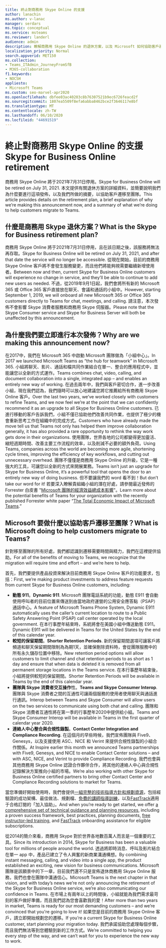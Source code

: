 ```yaml
---
title: 終止對商務用 Skype Online 的支援
author: lanachin
ms.author: v-lanac
manager: serdars
ms.topic: conceptual
ms.service: msteams
ms.reviewer: landerl
audience: admin
description: 瞭解商務用 Skype Online 的退休方案，以及 Microsoft 如何協助客戶遷移至小組。
localization_priority: Normal
search.appverid: MET150
ms.collection:
- Teams_ITAdmin_JourneyFromSfB
- M365-collaboration
f1.keywords:
- NOCSH
appliesto:
- Microsoft Teams
ms.custom: seo-marvel-apr2020
ms.openlocfilehash: dbfee03ac40203c8b76307521b9ec6726feacd2f
ms.sourcegitcommit: 1807ea5509f8efa6abba8462bce2f3646117e8bf
ms.translationtype: MT
ms.contentlocale: zh-TW
ms.lasthandoff: 06/10/2020
ms.locfileid: "44691519"
---
```

# <a name="skype-for-business-online-retirement"></a><span data-ttu-id="52499-103">終止對商務用 Skype Online 的支援</span><span class="sxs-lookup"><span data-stu-id="52499-103">Skype for Business Online retirement</span></span>

<span data-ttu-id="52499-104">商務用 Skype Online 將于2021年7月31日停用。</span><span class="sxs-lookup"><span data-stu-id="52499-104">Skype for Business Online will be retired on July 31, 2021.</span></span> <span data-ttu-id="52499-105">本文提供有關退休方案的詳細資料，並簡要說明我們為什麼要進行這項發佈，以及我們所做的摘要，以協助客戶遷移至團隊。</span><span class="sxs-lookup"><span data-stu-id="52499-105">This article provides details on the retirement plan, a brief explanation of why we’re making this announcement now, and a summary of what we’re doing to help customers migrate to Teams.</span></span>
 
## <a name="what-is-the-skype-for-business-retirement-plan"></a><span data-ttu-id="52499-106">什麼是商務用 Skype 退休方案？</span><span class="sxs-lookup"><span data-stu-id="52499-106">What is the Skype for Business retirement plan?</span></span>

<span data-ttu-id="52499-107">商務用 Skype Online 將于2021年7月31日停用，且在該日期之後，該服務將無法再存取。</span><span class="sxs-lookup"><span data-stu-id="52499-107">Skype for Business Online will be retired on July 31, 2021, and after that date the service will no longer be accessible.</span></span> <span data-ttu-id="52499-108">從現在開始，目前的商務用 Skype Online 客戶將不會發生服務變更，而且他們將能夠視需要繼續新增使用者。</span><span class="sxs-lookup"><span data-stu-id="52499-108">Between now and then, current Skype for Business Online customers will experience no change in service, and they’ll be able to continue to add new users as needed.</span></span> <span data-ttu-id="52499-109">不過，從2019年9月1日起，我們會將所有新的 Microsoft 365 或 Office 365 客戶直接放在聊天、會議和通話的小組中。</span><span class="sxs-lookup"><span data-stu-id="52499-109">However, starting September 1, 2019, we will onboard all new Microsoft 365 or Office 365 customers directly to Teams for chat, meetings, and calling.</span></span> <span data-ttu-id="52499-110">請注意，本次發佈不會影響 Skype 消費者服務和商務用 Skype 伺服器。</span><span class="sxs-lookup"><span data-stu-id="52499-110">Please note that the Skype Consumer service and Skype for Business Server will both be unaffected by this announcement.</span></span>  

## <a name="why-are-we-making-this-announcement-now"></a><span data-ttu-id="52499-111">為什麼我們要立即進行本次發佈？</span><span class="sxs-lookup"><span data-stu-id="52499-111">Why are we making this announcement now?</span></span>

<span data-ttu-id="52499-112">在2017中，我們在 Microsoft 365 中啟動 Microsoft 團隊做為「小組中心」。</span><span class="sxs-lookup"><span data-stu-id="52499-112">In 2017 we launched Microsoft Teams as “the hub for teamwork” in Microsoft 365.</span></span> <span data-ttu-id="52499-113">小組將聊天、影片、通話和檔共同作業結合在單一、整合的應用程式中，並能讓您以全新的方式運作。</span><span class="sxs-lookup"><span data-stu-id="52499-113">Teams combines chat, video, calling, and document collaboration into a single, integrated app – and enables an entirely new way of working.</span></span> <span data-ttu-id="52499-114">在過去兩年中，我們與客戶密切合作，進一步改善小組，現在我們認為，我們隨時可以放心地建議您將它推薦給所有商務用 Skype Online 客戶。</span><span class="sxs-lookup"><span data-stu-id="52499-114">Over the last two years, we’ve worked closely with customers to refine Teams, and we now feel we’re at the point that we can confidently recommend it as an upgrade to all Skype for Business Online customers.</span></span> <span data-ttu-id="52499-115">已進行移動的客戶告訴我們，小組不僅已協助他們改善共同作業，也提供了極少的機會重新思考工作在組織中的完成方式。</span><span class="sxs-lookup"><span data-stu-id="52499-115">Customers who have already made the move tell us that Teams not only has helped them improve collaboration generally, it has also provided a rare opportunity to rethink the way work gets done in their organizations.</span></span> <span data-ttu-id="52499-116">使用團隊，世界各地的公司都變得更加靈活、縮短週期時間、改善主要工作流程的效率，以及削減不必要的額外負荷。</span><span class="sxs-lookup"><span data-stu-id="52499-116">Using Teams, companies across the world are becoming more agile, shortening cycle times, improving the efficiency of key workflows, and cutting out unnecessary overhead.</span></span> <span data-ttu-id="52499-117">團隊不僅僅是商務用 Skype Online 的升級，它是一種強大的工具，可讓您以全新的方式來開展業務。</span><span class="sxs-lookup"><span data-stu-id="52499-117">Teams isn’t just an upgrade for Skype for Business Online, it’s a powerful tool that opens the door to an entirely new way of doing business.</span></span> <span data-ttu-id="52499-118">但不要讓我們的 word 看不到！</span><span class="sxs-lookup"><span data-stu-id="52499-118">But don’t take our word for it!</span></span> <span data-ttu-id="52499-119">若要深入瞭解貴組織小組的潛在好處，請參閱最近發佈的 Forrester 白皮書 "[Microsoft 團隊的經濟效益總成本影響](https://www.microsoft.com/microsoft-365/blog/wp-content/uploads/sites/2/2019/04/Total-Economic-Impact-Microsoft-Teams.pdf)"。</span><span class="sxs-lookup"><span data-stu-id="52499-119">Learn more about the potential benefits of Teams for your organization with the recently published Forrester white paper “[The Total Economic Impact of Microsoft Teams](https://www.microsoft.com/microsoft-365/blog/wp-content/uploads/sites/2/2019/04/Total-Economic-Impact-Microsoft-Teams.pdf).”</span></span>

## <a name="what-is-microsoft-doing-to-help-customers-migrate-to-teams"></a><span data-ttu-id="52499-120">Microsoft 要做什麼以協助客戶遷移至團隊？</span><span class="sxs-lookup"><span data-stu-id="52499-120">What is Microsoft doing to help customers migrate to Teams?</span></span>

<span data-ttu-id="52499-121">針對移至團隊的所有好處，我們都認識到遷移需要時間與精力，我們在這裡提供協助。</span><span class="sxs-lookup"><span data-stu-id="52499-121">For all of the benefits of moving to Teams, we recognize that the migration will require time and effort – and we’re here to help.</span></span>
 
<span data-ttu-id="52499-122">首先，我們要提供產品投資來解決目前商務用 Skype Online 客戶的功能要求，包括：</span><span class="sxs-lookup"><span data-stu-id="52499-122">First, we’re making product investments to address feature requests from current Skype for Business Online customers, including:</span></span>

- <span data-ttu-id="52499-123">**動態 911**。</span><span class="sxs-lookup"><span data-stu-id="52499-123">**Dynamic 911**.</span></span> <span data-ttu-id="52499-124">Microsoft 團隊電話系統的功能，動態 E911 會自動使用呼叫者的目前位置來傳送到由當地政府運營的公用安全應答點（PSAP）通話中心。</span><span class="sxs-lookup"><span data-stu-id="52499-124">A feature of Microsoft Teams Phone System, Dynamic E911 automatically uses the caller’s current location to route to a Public Safety Answering Point (PSAP) call center operated by the local government.</span></span>  <span data-ttu-id="52499-125">在本行事歷年結束時，系統將會在美國小組中傳送動態 E911。</span><span class="sxs-lookup"><span data-stu-id="52499-125">Dynamic E911 will be delivered in Teams for the United States by the end of this calendar year.</span></span>
- <span data-ttu-id="52499-126">**較短的保留期間**。</span><span class="sxs-lookup"><span data-stu-id="52499-126">**Shorter Retention Periods**.</span></span> <span data-ttu-id="52499-127">新的保留期間選項可讓客戶將頻道和聊天保留期間限制為為期1天，並確保刪除資料時，會從團隊服務中的所有永久儲存位置中移除。</span><span class="sxs-lookup"><span data-stu-id="52499-127">New retention period options will allow customers to limit channel and chat retention periods to as short as 1 day and ensure that when data is deleted it is removed from all permanent storage locations in the Teams service.</span></span>  <span data-ttu-id="52499-128">在本行事歷年結束後，小組將提供較短的保留期間。</span><span class="sxs-lookup"><span data-stu-id="52499-128">Shorter Retention Periods will be available in Teams by the end of this calendar year.</span></span>
- <span data-ttu-id="52499-129">**團隊與 Skype 消費者交互操作**性。</span><span class="sxs-lookup"><span data-stu-id="52499-129">**Teams and Skype Consumer Interop**.</span></span> <span data-ttu-id="52499-130">團隊與 Skype 消費者之間的互通性可讓兩個服務的使用者使用聊天與通話進行通訊。</span><span class="sxs-lookup"><span data-stu-id="52499-130">Interop between Teams and Skype Consumer will allow users on the two services to communicate using both chat and calling.</span></span>  <span data-ttu-id="52499-131">團隊和 Skype 消費者互通性將在第一季的行事歷年2020中提供給小組。</span><span class="sxs-lookup"><span data-stu-id="52499-131">Teams and Skype Consumer Interop will be available in Teams in the first quarter of calendar year 2020.</span></span>
- <span data-ttu-id="52499-132">**連絡人中心整合與合規性錄製**。</span><span class="sxs-lookup"><span data-stu-id="52499-132">**Contact Center Integration and Compliance Recording**.</span></span> <span data-ttu-id="52499-133">在這個月的早些時候，我們宣佈團隊與 Five9、Genesys，以及支援使用 ASC、NICE 和 Verint 來提供合規性錄製的小組合作關係。</span><span class="sxs-lookup"><span data-stu-id="52499-133">At Inspire earlier this month we announced Teams partnerships with Five9, Genesys, and NICE to enable Contact Center solutions – and with ASC, NICE, and Verint to provide Compliance Recording.</span></span>   <span data-ttu-id="52499-134">我們也會與其他商務用 Skype Online 認證合作夥伴合作，將其他的連絡人中心與合規性記錄解決方案推向小組的市場。</span><span class="sxs-lookup"><span data-stu-id="52499-134">We’re also working with other Skype for Business Online certified partners to bring other Contact Center and Compliance Recording solutions to market for Teams.</span></span>
 
<span data-ttu-id="52499-135">當您準備好開始使用時，我們會提供[一組完整的技術指導方針和規劃資源](https://aka.ms/SkypeToTeams)，包括經驗證的成功架構、最佳做法、規劃檔、[免費的講師指導訓練](instructor-led-training-teams-landing-page.md)，以及[FastTrack](https://www.microsoft.com/FastTrack)適用于合格訂閱的「加入協助」。</span><span class="sxs-lookup"><span data-stu-id="52499-135">And when you’re ready to get started, we offer [a comprehensive set of technical guidance and planning resources](https://aka.ms/SkypeToTeams), including a proven success framework, best practices, planning documents, [free instructor-led training](instructor-led-training-teams-landing-page.md), and [FastTrack](https://www.microsoft.com/FastTrack) onboarding assistance for eligible subscriptions.</span></span>
 
<span data-ttu-id="52499-136">從2014的簡介來看，商務用 Skype 對於世界各地數百萬人而言是一個重要的工具。</span><span class="sxs-lookup"><span data-stu-id="52499-136">Since its introduction in 2014, Skype for Business has been a valuable tool for millions of people around the world.</span></span>  <span data-ttu-id="52499-137">透過將即時消息、呼叫及影片結合在單一 app 中，產品已建立了令人興奮的新商業溝通構想。</span><span class="sxs-lookup"><span data-stu-id="52499-137">By combining instant messaging, calling, and video into a single app, the product established an exciting, new vision for business communications.</span></span> <span data-ttu-id="52499-138">Microsoft 團隊是該願景中的下一章，目前我們還不只是宣佈退休商務用 Skype Online 服務，我們也會在團隊中溝通信心。</span><span class="sxs-lookup"><span data-stu-id="52499-138">Microsoft Teams is the next chapter in that vision, and with today’s news we’re not only announcing the retirement of the Skype for Business Online service, we’re also communicating our confidence in Teams.</span></span>  <span data-ttu-id="52499-139">在市場上有兩年以上的時間後，小組就能為我們需求最苛刻的客戶做好準備，而且我們認為您會喜歡我的愛！</span><span class="sxs-lookup"><span data-stu-id="52499-139">After more than two years in market, Teams is ready for our most demanding customers – and we’re convinced that you're going to love it!</span></span>  <span data-ttu-id="52499-140">如果您是目前的商務用 Skype Online 客戶，請立即開始規劃您的遷移。</span><span class="sxs-lookup"><span data-stu-id="52499-140">If you’re a current Skype for Business Online customer, start planning your migration today.</span></span>  <span data-ttu-id="52499-141">我們承諾協助您處理每個步驟，而且我們無法等到您體驗到新的工作方式。</span><span class="sxs-lookup"><span data-stu-id="52499-141">We’re committed to helping you every step of the way, and we can’t wait for you to experience the new way to work.</span></span> 